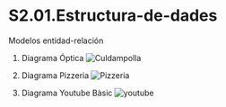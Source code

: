 # S2.01.Estructura-de-dades
Modelos entidad-relación 
1) Diagrama Óptica
![Culdampolla](https://user-images.githubusercontent.com/107498443/192606314-68050aee-6edd-44fc-8b2c-7537058fcefe.png)

2) Diagrama Pizzeria
![Pizzeria](https://user-images.githubusercontent.com/107498443/192606480-cba9e2ca-a946-4f61-b494-556c274b3205.png)

3) Diagrama Youtube Bàsic
![youtube](https://user-images.githubusercontent.com/107498443/192606814-7181f6f5-d46d-4eb5-9740-af6eb1c87d04.png)
